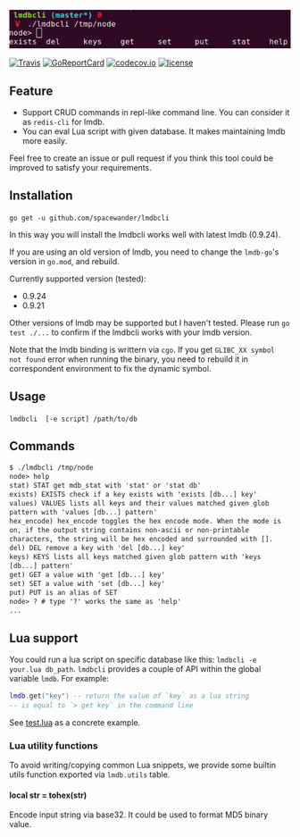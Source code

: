 ![screenshot](./screenshot.png)

[![Travis](https://travis-ci.org/spacewander/lmdbcli.svg?branch=master)](https://travis-ci.org/spacewander/lmdbcli)
[![GoReportCard](http://goreportcard.com/badge/spacewander/lmdbcli)](http://goreportcard.com/report/spacewander/lmdbcli)
[![codecov.io](https://codecov.io/github/spacewander/lmdbcli/coverage.svg?branch=master)](https://codecov.io/github/spacewander/lmdbcli?branch=master)
[![license](https://img.shields.io/badge/License-GPLv3-green.svg)](https://github.com/spacewander/lmdbcli/blob/master/LICENSE)

## Feature

* Support CRUD commands in repl-like command line. You can consider it as `redis-cli` for lmdb.
* You can eval Lua script with given database. It makes maintaining lmdb more easily.

Feel free to create an issue or pull request if you think this tool could be improved to satisfy
your requirements.

## Installation

`go get -u github.com/spacewander/lmdbcli`

In this way you will install the lmdbcli works well with latest lmdb (0.9.24).

If you are using an old version of lmdb, you need to change the `lmdb-go`'s version
in `go.mod`, and rebuild.

Currently supported version (tested):
* 0.9.24
* 0.9.21

Other versions of lmdb may be supported but I haven't tested.
Please run `go test ./...` to confirm if the lmdbcli works with your lmdb version.

Note that the lmdb binding is writtern via `cgo`.
If you get `GLIBC_XX symbol not found` error when running the binary,
you need to rebuild it in correspondent environment to fix the dynamic symbol.

## Usage

`lmdbcli  [-e script] /path/to/db`

## Commands

```
$ ./lmdbcli /tmp/node
node> help
stat) STAT get mdb_stat with 'stat' or 'stat db'
exists) EXISTS check if a key exists with 'exists [db...] key'
values) VALUES lists all keys and their values matched given glob pattern with 'values [db...] pattern'
hex_encode) hex_encode toggles the hex encode mode. When the mode is on, if the output string contains non-ascii or non-printable characters, the string will be hex encoded and surrounded with [].
del) DEL remove a key with 'del [db...] key'
keys) KEYS lists all keys matched given glob pattern with 'keys [db...] pattern'
get) GET a value with 'get [db...] key'
set) SET a value with 'set [db...] key'
put) PUT is an alias of SET
node> ? # type '?' works the same as 'help'
...
```

## Lua support

You could run a lua script on specific database like this: `lmdbcli -e your.lua db_path`.
`lmdbcli` provides a couple of API within the global variable `lmdb`. For example:
```lua
lmdb.get("key") -- return the value of `key` as a lua string
-- is equal to `> get key` in the command line
```

See [test.lua](./test.lua) as a concrete example.

### Lua utility functions

To avoid writing/copying common Lua snippets, we provide some builtin utils function
exported via `lmdb.utils` table.

#### local str = tohex(str)

Encode input string via base32. It could be used to format MD5 binary value.
